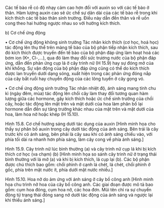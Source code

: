 Các tế bào rễ có độ nhạy cảm cao hơn đối với auxin so với các tế bào ở thân. Hàm lượng auxin cao sẽ ức chế sự dãn dài của các tế bào rễ trong khi kích thích các tế bào thân sinh trưởng. Điều này dẫn đến thân và rễ uốn cong theo hai hướng ngược nhau so với hướng kích thích.

b) Cơ chế ứng động

• Cơ chế ứng động không sinh trưởng
Tác nhân kích thích (cơ học, hoá học) tác động lên thụ thể trên màng tế bào của bộ phận tiếp nhận kích thích, sau đó kích thích được truyền đến tế bào của bộ phận đáp ứng làm hoạt hoá các bơm ion (K+, Cl-,...), qua đó làm thay đổi sức trương nước của bộ phận đáp ứng, dẫn đến phản ứng cụp lá ở cây trinh nữ (H 15.9) hay sự đóng mở của khí khổng. Sự vận động của bộ phận đáp ứng cũng có thể do kích thích được lan truyền dưới dạng sóng, xuất hiện trong các phản ứng đóng nắp của cây bắt ruồi hay chuyển động của các lông tuyến ở cây gọng vó.

• Cơ chế ứng động sinh trưởng
Tác nhân nhiệt độ, ánh sáng mang tính chu kì (ngày đêm, mùa) tác động lên chồi cây làm thay đổi tương quan hàm lượng giữa các hormone, gây kích thích hoặc ức chế sinh trưởng của chồi cây, hoặc tác động lên mặt trên và mặt dưới của hoa làm phân bố lại hormone dẫn đến sự tăng trưởng khác nhau của mặt trên và mặt dưới của hoa, làm hoa nở hoặc khép (H 15.10).

Hình 15.8. Cơ chế hướng sáng dưới tác dụng của auxin
[Hình minh họa cho thấy sự phân bố auxin trong cây dưới tác động của ánh sáng. Bên trái là cây trước khi có ánh sáng, bên phải là cây sau khi có ánh sáng chiếu vào, với phía tối dài ra nhanh hơn phía sáng, làm cây cong về phía ánh sáng.]

Hình 15.9. Cây trinh nữ lúc bình thường (a) và cây trinh nữ cụp lá khi bị kích thích cơ học (va chạm) (b)
[Hình minh họa so sánh cây trinh nữ ở trạng thái bình thường với lá mở (a) và khi bị kích thích, lá cụp lại (b). Các bộ phận được chú thích bao gồm: chồi phình ở cạnh lá chét, lá chét, chồi phình ở gốc, phía trên mặt nước ít, phía dưới mặt nước nhiều.]

Hình 15.10. Hoa nở do ảm ứng với ánh sáng ở cây bồ công anh
[Hình minh họa chu trình nở hoa của cây bồ công anh. Các giai đoạn được mô tả bao gồm: cụm hoa đóng, cụm hoa nở, các hoa đơn. Mũi tên chỉ ra sự chuyển động từ trạng thái đóng sang nở dưới tác động của ánh sáng và ngược lại khi thiếu ánh sáng.]